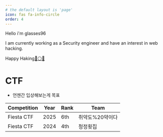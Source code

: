 ```yaml
---
# the default layout is 'page'
icon: fas fa-info-circle
order: 4
---
```


Hello i'm glasses96

I am currently working as a Security engineer and have an interest in web hacking.  
 
Happy Haking[🔵⚪️🔴](http://www.bluewings.kr/)  


# CTF

- 언젠간 입상해보는게 목표

| Competition | Year | Rank | Team |
|-------------|------|------|------|
| Fiesta CTF | 2025 | 6th | 취약도%20약이다 |
| Fiesta CTF | 2024 | 4th  | 청정횟집 |

